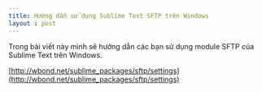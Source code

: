 ```yaml
---
title: Hướng dẫn sử dụng Sublime Text SFTP trên Windows
layout : post
---
```


Trong bài viết này mình sẽ hướng dẫn các bạn sử dụng module SFTP của Sublime Text trên Windows. 

[http://wbond.net/sublime_packages/sftp/settings](http://wbond.net/sublime_packages/sftp/settings)

